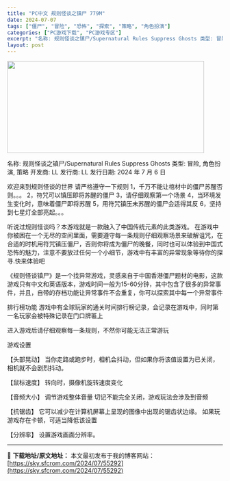 ```yaml
---
title: "PC中文 规则怪谈之镇尸 779M"
date: 2024-07-07
tags: ["僵尸", "冒险", "恐怖", "探索", "策略", "角色扮演"]
categories: ["PC游戏下载", "PC游戏专区"]
excerpt: "名称: 规则怪谈之镇尸/Supernatural Rules Suppress Ghosts 类型: 冒险, 角色扮演, 策略 开发商: LL 发行商: LL 发行日期: 2024 年 7 月 6 日 欢迎来到规则怪谈的世界 请严格遵守一下规则 1，千万不能让棺材中的僵尸苏醒否则。。。 2，符咒可以&hellip;"
layout: post
---
```


<img class="size-full wp-image-55293 aligncenter" src="https://sky.sfcrom.com/wp-content/uploads/2024/07/2024070700315320.webp" alt="" width="460" height="215" />

名称: 规则怪谈之镇尸/Supernatural Rules Suppress Ghosts
类型: 冒险, 角色扮演, 策略
开发商: LL
发行商: LL
发行日期: 2024 年 7 月 6 日

欢迎来到规则怪谈的世界 请严格遵守一下规则 1，千万不能让棺材中的僵尸苏醒否则。。。 2，符咒可以镇压即将苏醒的僵尸 3，请仔细观察第一个场景 4，当环境发生变化时，意味着僵尸即将苏醒 5，用符咒镇压未苏醒的僵尸会适得其反 6，坚持到七星灯全部亮起。。。

听说过规则怪谈吗？本游戏就是一款融入了中国传统元素的此类游戏。
在游戏中你被困在一个无尽的空间里面，需要遵守每一条规则仔细观察场景来破解诅咒，在合适的时机用符咒镇压僵尸，否则你将成为僵尸的晚餐，同时也可以体验到中国式恐怖的魅力，注意不要放过任何一个小细节，游戏中有丰富的异常现象等待你的探寻.快来体验吧

《规则怪谈镇尸》是一个找异常游戏，灵感来自于中国香港僵尸题材的电影，这款游戏只有中文和英语版本，游戏时间一般为15-60分钟，其中包含了很多的异常事件，并且，自带的存档功能让异常事件不会重复，你可以探索其中每一个异常事件

排行榜功能
游戏中有全球玩家的通关时间排行榜记录，会记录在游戏中，同时第一名玩家会被特殊记录在门口牌匾上

进入游戏后请仔细观察每一条规则，不然你可能无法正常游玩

游戏设置

【头部晃动】
当你走路或跑步时，相机会抖动，但如果你将该值设置为已关闭，相机就不会剧烈抖动。

【鼠标速度】
转向时，摄像机旋转速度变化

【音频大小】
调节游戏整体音量
切记不能完全关闭，游戏玩法会涉及到音频

【抗锯齿】
它可以减少在计算机屏幕上呈现的图像中出现的锯齿状边缘。
如果玩游戏存在卡顿，可适当降低该设置

【分辨率】
设置游戏画面分辨率。

---
📖 **下载地址/原文地址：** 本文最初发布于我的博客网站：[https://sky.sfcrom.com/2024/07/55292](https://sky.sfcrom.com/2024/07/55292)
